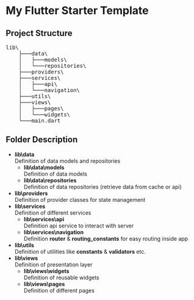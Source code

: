 # My Flutter Starter Template

## Project Structure
<pre>
lib\
    ├───data\
    │   ├───models\
    │   └───repositories\
    ├───providers\
    ├───services\
    │   ├───api\
    │   └───navigation\
    ├───utils\
    ├───views\
    │   ├───pages\
    │   └───widgets\
    └───main.dart
</pre>

## Folder Description

* **lib\data** \
Definition of data models and repositories
  * **lib\data\models** \
	Definition of data models
  * **lib\data\repositories** \
	Definition of data repositories (retrieve data from cache or api)
* **lib\providers** \
Definition of provider classes for state management
* **lib\services** \
Definition of different services
  * **lib\services\api** \
  Definition api service to interact with server
  * **lib\services\navigation** \
  Definition **router** & **routing_constants** for easy routing inside app
* **lib\utils** \
Definition of utilities like **constants** & **validators** etc.
* **lib\views** \
Definition of presentation layer
  * **lib\views\widgets** \
  Definition of reusable widgets
  * **lib\views\pages** \
  Definition of different pages

